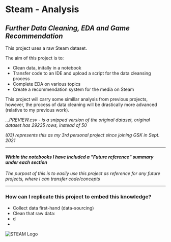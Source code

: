 # Steam - Analysis
## *Further Data Cleaning, EDA and Game Recommendation*

This project uses a raw Steam dataset.

The aim of this project is to:
- Clean data, initally in a notebook
- Transfer code to an IDE and upload a script for the data cleansing process
- Complete EDA on various topics
- Create a recommendation system for the media on Steam

This project will carry some simillar analysis from previous projects, however, the process of data cleaning will be drastically more advanced (relative to my previous work).

*...PREVIEW.csv - is a snipped version of the original dataset, original dataset has 29235 rows, instead of 50*

*(03) represents this as my 3rd personal project since joining GSK in Sept. 2021*
___________________________________________________________________________________________________________________________________________________________________________________

#### *Within the notebooks I have included a "Future reference" summary under each section*

*The purpost of this is to easily use this project as reference for any future projects, where I can transfer code/concepts*

___________________________________________________________________________________________________________________________________________________________________________________

### How can I replicate this project to embed this knowledge?
- Collect data first-hand (data-sourcing)
- Clean that raw data:
-  d
-  

 
![STEAM Logo](https://cdn.freebiesupply.com/images/large/2x/steam-logo-transparent.png)
